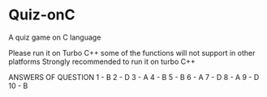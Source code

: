 # Quiz-onC
A quiz game on C language


Please run it on Turbo C++ some of the functions will not support in other platforms 
Strongly recommended to run it on turbo C++

ANSWERS OF QUESTION 
1 - B
2 - D
3 - A
4 - B
5 - B
6 - A
7 - D
8 - A
9 - D
10 - B

